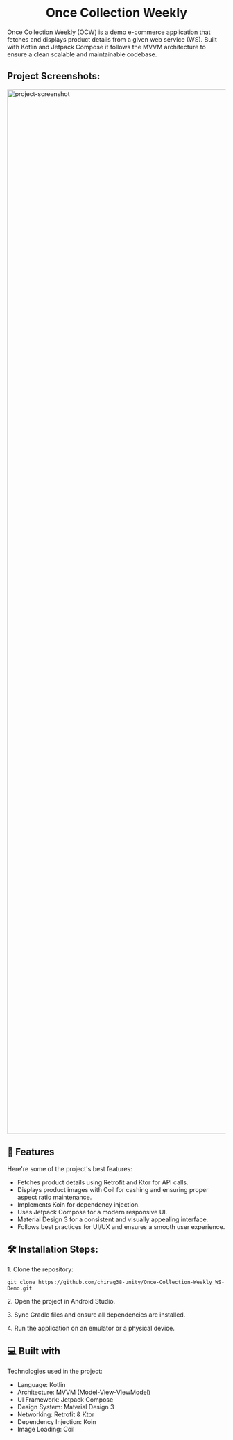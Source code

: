 <h1 align="center" id="title">Once Collection Weekly</h1>

<p id="description">Once Collection Weekly (OCW) is a demo e-commerce application that fetches and displays product details from a given web service (WS). Built with Kotlin and Jetpack Compose it follows the MVVM architecture to ensure a clean scalable and maintainable codebase.</p>

<h2>Project Screenshots:</h2>

<img src="https://github.com/user-attachments/assets/318d84fa-eb4f-4b43-b6b4-96222f100359" alt="project-screenshot" width="1080" height="2400/">

  
  
<h2>🧐 Features</h2>

Here're some of the project's best features:

*   Fetches product details using Retrofit and Ktor for API calls.
*   Displays product images with Coil for cashing and ensuring proper aspect ratio maintenance.
*   Implements Koin for dependency injection.
*   Uses Jetpack Compose for a modern responsive UI.
*   Material Design 3 for a consistent and visually appealing interface.
*   Follows best practices for UI/UX and ensures a smooth user experience.

<h2>🛠️ Installation Steps:</h2>

<p>1. Clone the repository:</p>

```
git clone https://github.com/chirag38-unity/Once-Collection-Weekly_WS-Demo.git
```

<p>2. Open the project in Android Studio.</p>

<p>3. Sync Gradle files and ensure all dependencies are installed.</p>

<p>4. Run the application on an emulator or a physical device.</p>

  
  
<h2>💻 Built with</h2>

Technologies used in the project:

*   Language: Kotlin
*   Architecture: MVVM (Model-View-ViewModel)
*   UI Framework: Jetpack Compose
*   Design System: Material Design 3
*   Networking: Retrofit & Ktor
*   Dependency Injection: Koin
*   Image Loading: Coil

